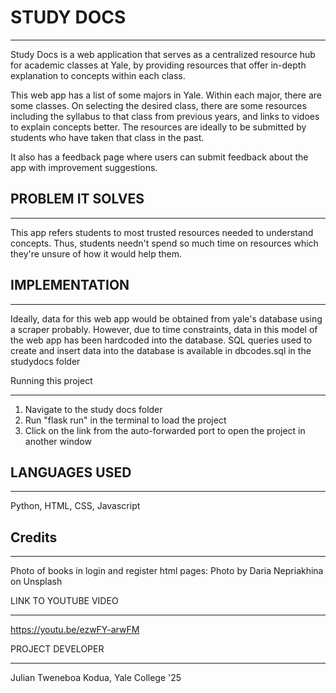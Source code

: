 # STUDY DOCS
***********
Study Docs is a web application that serves as a centralized resource hub for academic classes at Yale, by providing resources that offer in-depth explanation to concepts within each class.

This web app has a list of some majors in Yale. Within each major, there are some classes. On selecting the desired class, there are some resources including the syllabus to that class from previous years, and links to vidoes to explain concepts better. The resources are ideally to be submitted by students who have taken that class in the past.

It also has a feedback page where users can submit feedback about the app with improvement suggestions.


## PROBLEM IT SOLVES
******************
This app refers students to most trusted resources needed to understand concepts. Thus, students needn't spend so much time on resources which they're unsure of how it would help them.

## IMPLEMENTATION
**************
Ideally, data for this web app would be obtained from yale's database using a scraper probably. However, due to time constraints, data in this model of the web app has been hardcoded into the database. SQL queries used to create and insert data into the database is available in dbcodes.sql in the studydocs folder

Running this project
*********************
1. Navigate to the study docs folder
2. Run "flask run" in the terminal to load the project
3. Click on the link from the auto-forwarded port to open the project in another window


## LANGUAGES USED
***************
Python, HTML, CSS, Javascript


## Credits
*******
Photo of books in login and register html pages: Photo by Daria Nepriakhina on Unsplash


LINK TO YOUTUBE VIDEO
*********************
https://youtu.be/ezwFY-arwFM


PROJECT DEVELOPER
*****************
Julian Tweneboa Kodua, Yale College '25
